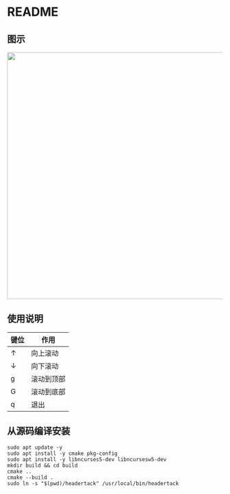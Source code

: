 # README

## 图示

<img src="assets/demo.gif" style="width: 60dvw; height: auto;" />

## 使用说明

|键位|作用|
|---|---|
|↑|向上滚动|
|↓|向下滚动|
|g|滚动到顶部|
|G|滚动到底部|
|q|退出|

## 从源码编译安装

```
sudo apt update -y
sudo apt install -y cmake pkg-config
sudo apt install -y libncurses5-dev libncursesw5-dev
mkdir build && cd build
cmake ..
cmake --build .
sudo ln -s "$(pwd)/headertack" /usr/local/bin/headertack
```
